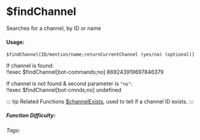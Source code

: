 # $findChannel
Searches for a channel, by ID or name

#### Usage: 
`$findChannel[ID/mention/name;returnCurrentChannel (yes/no) (optional)]`

If channel is found:
<br/>
<discord-messages>
	<discord-message :bot="false" role-color="#ffcc9a" author="Member">
		!!exec $findChannel[bot-commands;no]
	</discord-message>
	<discord-message :bot="true" role-color="#0099ff" author="Custom Command" avatar="https://media.discordapp.net/avatars/725721249652670555/781224f90c3b841ba5b40678e032f74a.webp">
		869243919697846379
	</discord-message>
</discord-messages>

If channel is not found & second parameter is `"no"`:
<br/>
<discord-messages>
	<discord-message :bot="false" role-color="#ffcc9a" author="Member">
		!!exec $findChannel[bot-cmnds;no]
	</discord-message>
	<discord-message :bot="true" role-color="#0099ff" author="Custom Command" avatar="https://media.discordapp.net/avatars/725721249652670555/781224f90c3b841ba5b40678e032f74a.webp">
		undefined
	</discord-message>
</discord-messages>


::: tip Related Functions
[$channelExists](../Channel/channelExists.md), used to tell if a channel ID exists.
:::

##### Function Difficulty: <Badge type="warning" text="Medium" vertical="middle" /> 
###### Tags: <Badge type="tip" text="channel" vertical="middle" /> <Badge type="tip" text="find" vertical="middle" /> <Badge type="tip" text="find Channel" vertical="middle" /> <Badge type="tip" text="search Channel" vertical="middle" /> 